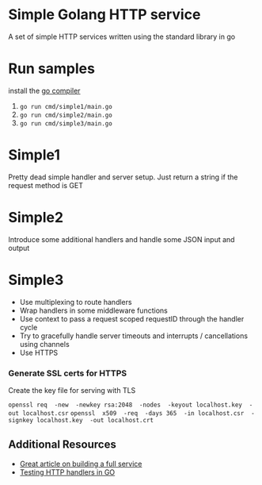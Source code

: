 # Simple Golang HTTP service

A set of simple HTTP services written using the standard library in go

Run samples
===========

install the [go compiler](https://golang.org)

1. `go run cmd/simple1/main.go`
2. `go run cmd/simple2/main.go`
3. `go run cmd/simple3/main.go`

Simple1
=======

Pretty dead simple handler and server setup. Just return a string if the request method is GET

Simple2
=======

Introduce some additional handlers and handle some JSON input and output

Simple3
=======

+ Use multiplexing to route handlers
+ Wrap handlers in some middleware functions
+ Use context to pass a request scoped requestID through the handler cycle
+ Try to gracefully handle server timeouts and interrupts / cancellations using channels
+ Use HTTPS

### Generate SSL certs for HTTPS

Create the key file for serving with TLS

`openssl req  -new  -newkey rsa:2048  -nodes  -keyout localhost.key  -out localhost.csr`
`openssl  x509  -req  -days 365  -in localhost.csr  -signkey localhost.key  -out localhost.crt`

## Additional Resources

+ [Great article on building a full service](https://medium.com/rungo/creating-a-simple-hello-world-http-server-in-go-31c7fd70466e)
+ [Testing HTTP handlers in GO](https://blog.questionable.services/article/testing-http-handlers-go/)
